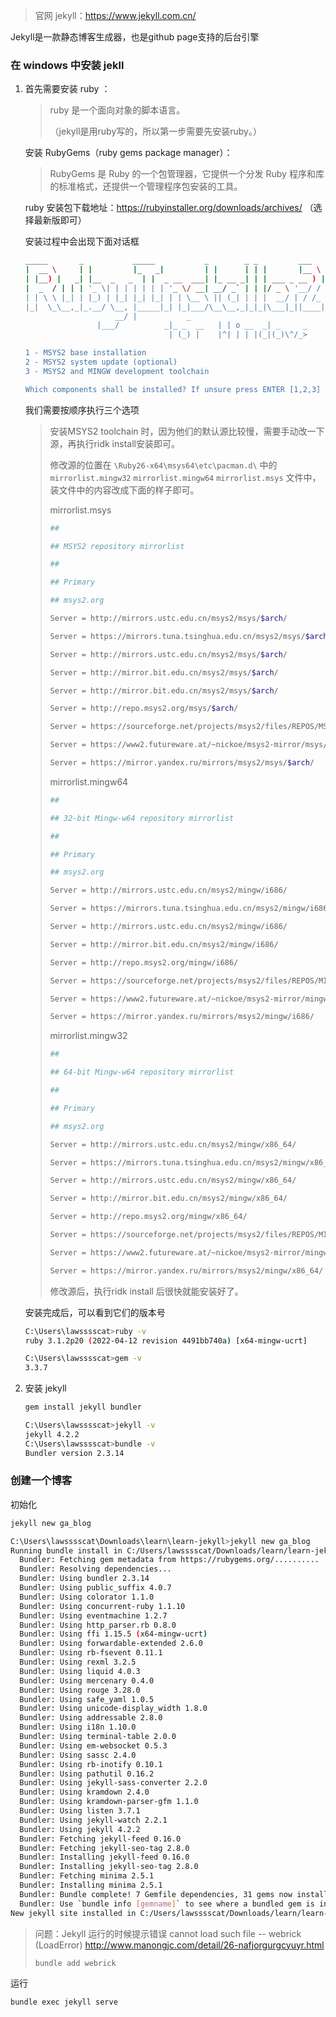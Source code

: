 > 官网 jekyll：<https://www.jekyll.com.cn/>

Jekyll是一款静态博客生成器，也是github page支持的后台引擎

### 在 windows 中安装 jekll

1. 首先需要安装 ruby ：

    >ruby 是一个面向对象的脚本语言。
    >
    >（jekyll是用ruby写的，所以第一步需要先安装ruby。）

    安装 RubyGems（ruby gems package manager）：

    >RubyGems 是 Ruby 的一个包管理器，它提供一个分发 Ruby 程序和库的标准格式，还提供一个管理程序包安装的工具。

    ruby 安装包下载地址：<https://rubyinstaller.org/downloads/archives/> （选择最新版即可）

    安装过程中会出现下面对话框

    ```bash
    _____       _           _____           _        _ _         ___
    |  __ \     | |         |_   _|         | |      | | |       |__ \
    | |__) |   _| |__  _   _  | |  _ __  ___| |_ __ _| | | ___ _ __ ) |
    |  _  / | | | '_ \| | | | | | | '_ \/ __| __/ _` | | |/ _ \ '__/ /
    | | \ \ |_| | |_) | |_| |_| |_| | | \__ \ || (_| | | |  __/ | / /_
    |_|  \_\__,_|_.__/ \__, |_____|_| |_|___/\__\__,_|_|_|\___|_||____|
                        __/ |           _
                    |___/          _|_ _  __   | | o __  _| _     _
                                    | (_) |    |^| | | |(_|(_)\^/_>

    1 - MSYS2 base installation
    2 - MSYS2 system update (optional)
    3 - MSYS2 and MINGW development toolchain

    Which components shall be installed? If unsure press ENTER [1,2,3]
    ```

    我们需要按顺序执行三个选项

    > 安装MSYS2 toolchain 时，因为他们的默认源比较慢，需要手动改一下源，再执行ridk install安装即可。
    > 
    > 修改源的位置在 `\Ruby26-x64\msys64\etc\pacman.d\` 中的 `mirrorlist.mingw32` `mirrorlist.mingw64` `mirrorlist.msys` 文件中，装文件中的内容改成下面的样子即可。
    >
    >mirrorlist.msys
    >```bash
    >##
    >
    >## MSYS2 repository mirrorlist
    >
    >##
    >
    >## Primary
    >
    >## msys2.org
    >
    >Server = http://mirrors.ustc.edu.cn/msys2/msys/$arch/
    >
    >Server = https://mirrors.tuna.tsinghua.edu.cn/msys2/msys/$arch/
    >
    >Server = http://mirrors.ustc.edu.cn/msys2/msys/$arch/
    >
    >Server = http://mirror.bit.edu.cn/msys2/msys/$arch/
    >
    >Server = http://mirror.bit.edu.cn/msys2/msys/$arch/
    >
    >Server = http://repo.msys2.org/msys/$arch/
    >
    >Server = https://sourceforge.net/projects/msys2/files/REPOS/MSYS2/$arch/
    >
    >Server = https://www2.futureware.at/~nickoe/msys2-mirror/msys/$arch/
    >
    >Server = https://mirror.yandex.ru/mirrors/msys2/msys/$arch/
    >```
    >mirrorlist.mingw64
    >```bash
    >##
    >
    >## 32-bit Mingw-w64 repository mirrorlist
    >
    >##
    >
    >## Primary
    >
    >## msys2.org
    >
    >Server = http://mirrors.ustc.edu.cn/msys2/mingw/i686/
    >
    >Server = https://mirrors.tuna.tsinghua.edu.cn/msys2/mingw/i686/
    >
    >Server = http://mirrors.ustc.edu.cn/msys2/mingw/i686/
    >
    >Server = http://mirror.bit.edu.cn/msys2/mingw/i686/
    >
    >Server = http://repo.msys2.org/mingw/i686/
    >
    >Server = https://sourceforge.net/projects/msys2/files/REPOS/MINGW/i686/
    >
    >Server = https://www2.futureware.at/~nickoe/msys2-mirror/mingw/i686/
    >
    >Server = https://mirror.yandex.ru/mirrors/msys2/mingw/i686/
    >```
    >mirrorlist.mingw32
    >```bash
    >##
    >
    >## 64-bit Mingw-w64 repository mirrorlist
    >
    >##
    >
    >## Primary
    >
    >## msys2.org
    >
    >Server = http://mirrors.ustc.edu.cn/msys2/mingw/x86_64/
    >
    >Server = https://mirrors.tuna.tsinghua.edu.cn/msys2/mingw/x86_64/
    >
    >Server = http://mirrors.ustc.edu.cn/msys2/mingw/x86_64/
    >
    >Server = http://mirror.bit.edu.cn/msys2/mingw/x86_64/
    >
    >Server = http://repo.msys2.org/mingw/x86_64/
    >
    >Server = https://sourceforge.net/projects/msys2/files/REPOS/MINGW/x86_64/
    >
    >Server = https://www2.futureware.at/~nickoe/msys2-mirror/mingw/x86_64/
    >
    >Server = https://mirror.yandex.ru/mirrors/msys2/mingw/x86_64/
    >```
    >修改源后，执行ridk install 后很快就能安装好了。
    >

    安装完成后，可以看到它们的版本号

    ```bash
    C:\Users\lawsssscat>ruby -v
    ruby 3.1.2p20 (2022-04-12 revision 4491bb740a) [x64-mingw-ucrt]

    C:\Users\lawsssscat>gem -v
    3.3.7
    ```

2. 安装 jekyll

    ```bash
    gem install jekyll bundler 
    ```

    ```bash
    C:\Users\lawsssscat>jekyll -v
    jekyll 4.2.2
    C:\Users\lawsssscat>bundle -v
    Bundler version 2.3.14
    ```


### 创建一个博客

初始化

```bash
jekyll new ga_blog
```

```bash
C:\Users\lawsssscat\Downloads\learn\learn-jekyll>jekyll new ga_blog
Running bundle install in C:/Users/lawsssscat/Downloads/learn/learn-jekyll/ga_blog...
  Bundler: Fetching gem metadata from https://rubygems.org/..........
  Bundler: Resolving dependencies...
  Bundler: Using bundler 2.3.14
  Bundler: Using public_suffix 4.0.7
  Bundler: Using colorator 1.1.0
  Bundler: Using concurrent-ruby 1.1.10
  Bundler: Using eventmachine 1.2.7
  Bundler: Using http_parser.rb 0.8.0
  Bundler: Using ffi 1.15.5 (x64-mingw-ucrt)
  Bundler: Using forwardable-extended 2.6.0
  Bundler: Using rb-fsevent 0.11.1
  Bundler: Using rexml 3.2.5
  Bundler: Using liquid 4.0.3
  Bundler: Using mercenary 0.4.0
  Bundler: Using rouge 3.28.0
  Bundler: Using safe_yaml 1.0.5
  Bundler: Using unicode-display_width 1.8.0
  Bundler: Using addressable 2.8.0
  Bundler: Using i18n 1.10.0
  Bundler: Using terminal-table 2.0.0
  Bundler: Using em-websocket 0.5.3
  Bundler: Using sassc 2.4.0
  Bundler: Using rb-inotify 0.10.1
  Bundler: Using pathutil 0.16.2
  Bundler: Using jekyll-sass-converter 2.2.0
  Bundler: Using kramdown 2.4.0
  Bundler: Using kramdown-parser-gfm 1.1.0
  Bundler: Using listen 3.7.1
  Bundler: Using jekyll-watch 2.2.1
  Bundler: Using jekyll 4.2.2
  Bundler: Fetching jekyll-feed 0.16.0
  Bundler: Fetching jekyll-seo-tag 2.8.0
  Bundler: Installing jekyll-feed 0.16.0
  Bundler: Installing jekyll-seo-tag 2.8.0
  Bundler: Fetching minima 2.5.1
  Bundler: Installing minima 2.5.1
  Bundler: Bundle complete! 7 Gemfile dependencies, 31 gems now installed.
  Bundler: Use `bundle info [gemname]` to see where a bundled gem is installed.
New jekyll site installed in C:/Users/lawsssscat/Downloads/learn/learn-jekyll/ga_blog.
```

>问题：Jekyll 运行的时候提示错误 cannot load such file -- webrick (LoadError)
><http://www.manongjc.com/detail/26-nafjorgurgcyuyr.html>
>```bash
>bundle add webrick
>```

运行

```bash
bundle exec jekyll serve
```